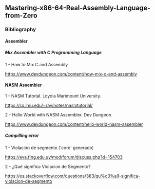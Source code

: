 ## Mastering-x86-64-Real-Assembly-Language-from-Zero


### Bibliography

#### Assembler

##### Mix Assembler with C Programming Language 

1 - How to Mix C and Assembly

https://www.devdungeon.com/content/how-mix-c-and-assembly


#### NASM Assembler

1 - NASM Tutorial. Loyola Marimount University.

https://cs.lmu.edu/~ray/notes/nasmtutorial/

2 - Hello World with NASM Assembler. Dev Dungeon.

https://www.devdungeon.com/content/hello-world-nasm-assembler

##### Compilling error

1 - Violación de segmento (`core' generado)

https://eva.fing.edu.uy/mod/forum/discuss.php?d=154703

2 - ¿Qué significa Violacion de Segmento?

https://es.stackoverflow.com/questions/383/qu%c3%a9-significa-violacion-de-segmento